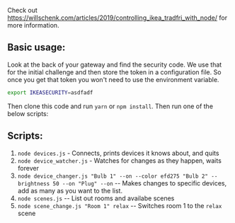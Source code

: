 Check out https://willschenk.com/articles/2019/controlling_ikea_tradfri_with_node/ for more information.

## Basic usage:

Look at the back of your gateway and find the security code.  We use that for the initial challenge and then store the token in a configuration file.  So once you get that token you won't need to use the environment variable.

```bash
export IKEASECURITY=asdfadf
```

Then clone this code and run `yarn` or `npm install`.  Then run one of the below scripts:

## Scripts:

1. `node devices.js` - Connects, prints devices it knows about, and quits
2. `node device_watcher.js` - Watches for changes as they happen, waits forever
3. `node device_changer.js "Bulb 1" --on --color efd275 "Bulb 2" --brightness 50 --on "Plug" --on` -- Makes changes to specific devices, add as many as you want to the list.
4. `node scenes.js` -- List out rooms and availabe scenes
5. `node scene_change.js "Room 1" relax` -- Switches room 1 to the `relax` scene
